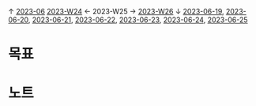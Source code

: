 
↑ [2023-06](2023-06.md)
[2023-W24](2023-W24.md) ← 2023-W25 → [2023-W26](2023-W26.md)
↓ [2023-06-19](2023-06-19.md), [2023-06-20](2023-06-20.md), [2023-06-21](2023-06-21.md), [2023-06-22](2023-06-22.md), [2023-06-23](2023-06-23.md), [2023-06-24](2023-06-24.md), [2023-06-25](2023-06-25.md)

# 목표



# 노트





